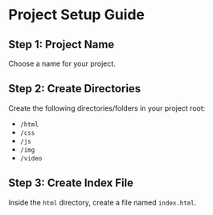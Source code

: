 # Project Setup Guide

## Step 1: Project Name
Choose a name for your project.

## Step 2: Create Directories
Create the following directories/folders in your project root:
- `/html`
- `/css`
- `/js`
- `/img`
- `/video`

## Step 3: Create Index File
Inside the `html` directory, create a file named `index.html`.